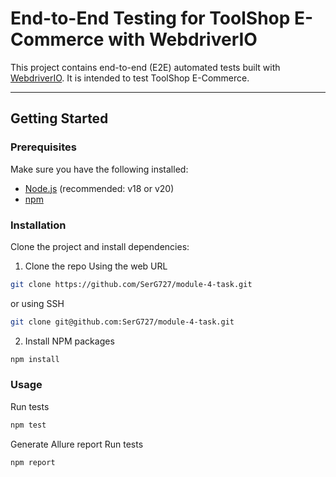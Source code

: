 # End-to-End Testing for ToolShop E-Commerce with WebdriverIO

This project contains end-to-end (E2E) automated tests built with [WebdriverIO](https://webdriver.io/). It is intended to test ToolShop E-Commerce.

---

## Getting Started

### Prerequisites

Make sure you have the following installed:

- [Node.js](https://nodejs.org/) (recommended: v18 or v20)
- [npm](https://www.npmjs.com/)

### Installation
Clone the project and install dependencies:

1. Clone the repo
Using the web URL
```bash
git clone https://github.com/SerG727/module-4-task.git
```
or using SSH
```bash
git clone git@github.com:SerG727/module-4-task.git
```

2. Install NPM packages
```bash
npm install
```

### Usage
Run tests
```bash
npm test
```
Generate Allure report
Run tests
```bash
npm report
```